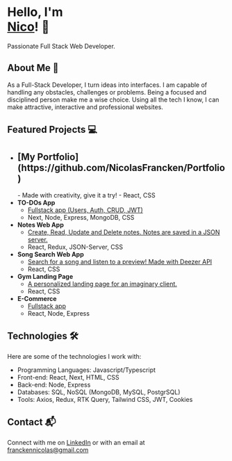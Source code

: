 # Hello, I'm <br/><a href="https://www.linkedin.com/in/nicolas-francken">Nico<a/>! 👋
Passionate Full Stack Web Developer.

## About Me 🚀
As a Full-Stack Developer, I turn ideas into interfaces. I am capable of handling any obstacles, challenges or problems. Being a focused and disciplined person make me a wise choice. Using all the tech I know, I can make attractive, interactive and professional websites.

## Featured Projects 💻
- <h2>[My Portfolio](https://github.com/NicolasFrancken/Portfolio)</h2>
  - Made with creativity, give it a try!
  - React, CSS
- <b>TO-DOs App</b>
  - [Fullstack app (Users, Auth, CRUD, JWT)](https://github.com/NicolasFrancken/TO-DOs)
  - Next, Node, Express, MongoDB, CSS
- <b>Notes Web App</b>
  - [Create, Read, Update and Delete notes. Notes are saved in a JSON server.](https://github.com/NicolasFrancken/NoteCloud)
  - React, Redux, JSON-Server, CSS
- <b>Song Search Web App</b>
  - [Search for a song and listen to a preview! Made with Deezer API](https://github.com/NicolasFrancken/Songy)
  - React, CSS
- <b>Gym Landing Page</b>
  - [A personalized landing page for an imaginary client.](https://github.com/NicolasFrancken/GYMATE)
  - React, CSS
- <b>E-Commerce</b>
  - [Fullstack app](https://github.com/NicolasFrancken/ShoppingPage)
  - React, Node, Express

## Technologies 🛠️
Here are some of the technologies I work with:

- Programming Languages: Javascript/Typescript
- Front-end: React, Next, HTML, CSS
- Back-end: Node, Express
- Databases: SQL, NoSQL (MongoDB, MySQL, PostgrSQL)
- Tools: Axios, Redux, RTK Query, Tailwind CSS, JWT, Cookies

## Contact 📬
Connect with me on [LinkedIn](https://www.linkedin.com/in/nicolas-francken) or with an email at franckennicolas@gmail.com




